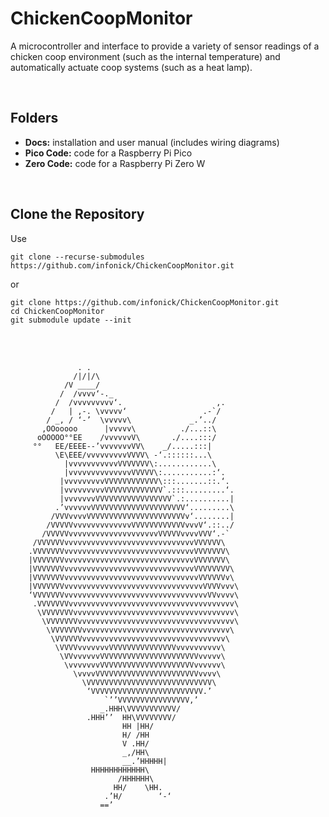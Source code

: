 # ChickenCoopMonitor
A microcontroller and interface to provide a variety of sensor readings of a chicken coop environment (such as the internal temperature) and automatically actuate coop systems (such as a heat lamp).
  
<br>

## Folders
 - **Docs:** installation and user manual (includes wiring diagrams)  
 - **Pico Code:** code for a Raspberry Pi Pico  
 - **Zero Code:** code for a Raspberry Pi Zero W  
  
<br>

## Clone the Repository
Use 

```
git clone --recurse-submodules https://github.com/infonick/ChickenCoopMonitor.git
```

or 

```
git clone https://github.com/infonick/ChickenCoopMonitor.git
cd ChickenCoopMonitor
git submodule update --init
```
  
<br> 
<br> 

```
               . .
              /|/|/\
            /V ____/
           /  /vvvv‘-._
          /  /vvvvvvvvv‘.                     ,.
         /   | ,-. \vvvvv‘                 .-`/
        / _, / ‘-’  \vvvvv\             _.’../
       ,OOooooo      |vvvvv\          ./...::\
      oOOOOO°°EE    /vvvvvvV\       ./....:::/
     °°   EE/EEEE--’vvvvvvvVV\    _/.....:::|
          \E\EEE/vvvvvvvvvVVVV\ -‘.::::::...\
            |vvvvvvvvvvvVVVVVVV\:............\
            |vvvvvvvvvvvvvvVVVVV\:...........:‘.
           |vvvvvvvvvVVVVVVVVVVVV\:::.......::.‘.
           |vvvvvvvvvVVVVVVVVVVVVV`.:::.........‘.
           |vvvvvvvVVVVVVVVVVVVVVVVV`.:..........|
          .’vvvvvvVVVVVVVVVVVVVVVVVVVVV‘.........\
         /VVVvvvvVVVVVVVVVVVVVVVVVVVVVVv‘........|
        /VVVVVvvvvvvvvvvvvvVVVVVVVVVVVVvvvV‘.::../
       /VVVVVvvvvvvvvvvvvvvvvvvvvVVVVVvvvvVVV‘.-`
     /VVVVVVvvvvvvvvvvvvvvvvvvvvvvvvvvvvvVVVVVV\
    .VVVVVVVvvvvvvvvvvvvvvvvvvvvvvvvvvvvvVVVVVVV\
    |VVVVVVVvvvvvvvvvvvvvvvvvvvvvvvvvvvvvVVVVVVV\
    |VVVVVVVvvvvvvvvvvvvvvvvvvvvvvvvvvvvvVVVVVVVV\
    |VVVVVVVvvvvvvvvvvvvvvvvvvvvvvvvvvvvvvVVVVVVv\
    |VVVVVVVvvvvvvvvvvvvvvvvvvvvvvvvvvvvvvvVVVVvvv\
    ‘VVVVVVVvvvvvvvvvvvvvvvvvvvvvvvvvvvvvvvvVVvvvv\
     .VVVVVVVvvvvvvvvvvvvvvvvvvvvvvvvvvvvvvvvvvvvv\
      \VVVVVVVvvvvvvvvvvvvvvvvvvvvvvvvvvvvvvvvvvvv\
       \VVVVVVVvvvvvvvvvvvvvvvvvvvvvvvvvvvvvvvvvvv\
        \VVVVVVVvvvvvvvvvvvvvvvvvvvvvvvvvvvvvvvvv\
         \VVVVVVvvvvvvvvvvvvvvvvvvvvvvvvvvvvvvvv\
          \VVVVvvvvvvvVVVVVVVVVVVVVVVvvvvvvvvvv\
           \VVvvvvvvVVVVVVVVVVVVVVVVVVVVVVvvvvv\
            \vvvvvvvVVVVVVVVVVVVVVVVVVVVVvvvvvv\
              \vvvvVVVVVVVVVVVVVVVVVVVVVVVvvvv\
                \VVVVVVVVVVVVVVVVVVVVVVVVVVVV\
                 ‘VVVVVVVVVVVVVVVVVVVVVVVVV.’
                     `’’VVVVVVVVVVVVVVVV,’
                    _.HHH\VVVVVVVVVVV/
                 .HHH’’  HH\VVVVVVVV/
                         HH |HH/
                         H/ /HH
                         V .HH/
                         _,/HH\
                         __.’HHHHH|
                  HHHHHHHHHHHH\
                        /HHHHHH\
                       HH/    \HH.
                     .’H/        ‘-‘
                    ==’
```
